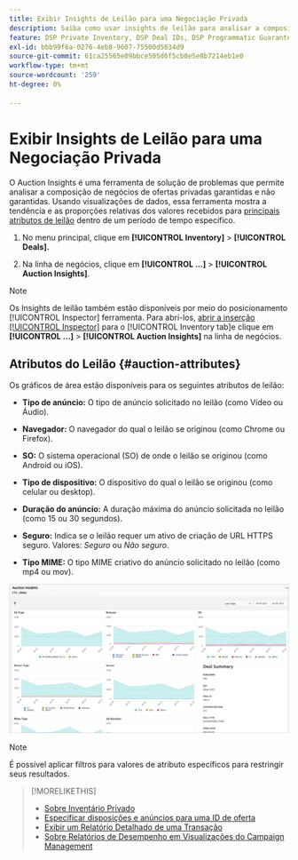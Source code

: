 ```yaml
---
title: Exibir Insights de Leilão para uma Negociação Privada
description: Saiba como usar insights de leilão para analisar a composição de negócios de negócios privados.
feature: DSP Private Inventory, DSP Deal IDs, DSP Programmatic Guaranteed Deals
exl-id: bbb99f6a-0276-4eb8-9607-75500d5634d9
source-git-commit: 61ca25565e09bbce505d6f5cb0e5e8b7214eb1e0
workflow-type: tm+mt
source-wordcount: '259'
ht-degree: 0%

---
```


# Exibir Insights de Leilão para uma Negociação Privada

O Auction Insights é uma ferramenta de solução de problemas que permite analisar a composição de negócios de ofertas privadas garantidas e não garantidas. Usando visualizações de dados, essa ferramenta mostra a tendência e as proporções relativas dos valores recebidos para [principais atributos de leilão](#auction-attributes) dentro de um período de tempo específico.

1. No menu principal, clique em **[!UICONTROL Inventory]** > **[!UICONTROL Deals].**

1. Na linha de negócios, clique em  **[!UICONTROL ...]** > **[!UICONTROL Auction Insights]**.

>[!NOTE]
>
>Os Insights de leilão também estão disponíveis por meio do posicionamento [!UICONTROL Inspector] ferramenta. Para abri-los, [abrir a inserção [!UICONTROL Inspector]](/help/dsp/campaign-management/reports/placement-details-view.md) para o [!UICONTROL Inventory tab]e clique em **[!UICONTROL ...]** > **[!UICONTROL Auction Insights]** na linha de negócios.

## Atributos do Leilão {#auction-attributes}

Os gráficos de área estão disponíveis para os seguintes atributos de leilão:

* **Tipo de anúncio:** O tipo de anúncio solicitado no leilão (como Vídeo ou Áudio).

* **Navegador:** O navegador do qual o leilão se originou (como Chrome ou Firefox).

* **SO:** O sistema operacional (SO) de onde o leilão se originou (como Android ou iOS).

* **Tipo de dispositivo:** O dispositivo do qual o leilão se originou (como celular ou desktop).

* **Duração do anúncio:** A duração máxima do anúncio solicitada no leilão (como 15 ou 30 segundos).

* **Seguro:** Indica se o leilão requer um ativo de criação de URL HTTPS seguro. Valores: <i>Seguro</i> ou <i>Não seguro</i>.

* **Tipo MIME:** O tipo MIME criativo do anúncio solicitado no leilão (como mp4 ou mov).

![insights do leilão](/help/dsp/assets/auction-insights.png)

>[!NOTE]
>
>É possível aplicar filtros para valores de atributo específicos para restringir seus resultados.

>[!MORELIKETHIS]
>
>* [Sobre Inventário Privado](private-inventory-about.md)
>* [Especificar disposições e anúncios para uma ID de oferta](deal-id-attach-placements.md)
>* [Exibir um Relatório Detalhado de uma Transação](deal-view-report.md)
>* [Sobre Relatórios de Desempenho em Visualizações do Campaign Management](/help/dsp/campaign-management/reports/campaign-reports-about.md)
